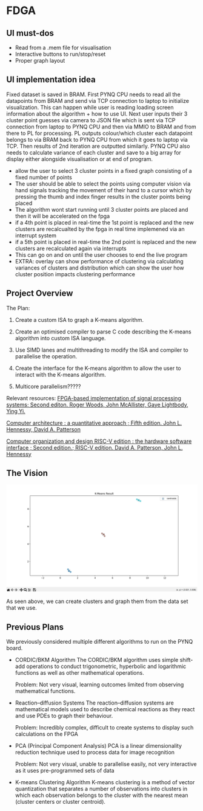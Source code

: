 # FDGA

## UI must-dos
- Read from a .mem file for visualisation
- Interactive buttons to run/stop/reset
- Proper graph layout

## UI implementation idea

Fixed dataset is saved in BRAM. First PYNQ CPU needs to read all the datapoints from BRAM and send via TCP connection to laptop to initialize visualization. This can happen while user is reading loading screen information about the algorithm + how to use UI. Next user inputs their 3 cluster point guesses via camera to JSON file which is sent via TCP connection from laptop to PYNQ CPU and then via MMIO to BRAM and from there to PL for processing. PL outputs colour/which cluster each datapoint belongs to via BRAM back to PYNQ CPU from which it goes to laptop via TCP. Then results of 2nd iteration are outputted similarly. PYNQ CPU also needs to calculate variance of each cluster and save to a big array for display either alongside visualisation or at end of program. 

- allow the user to select 3 cluster points in a fixed graph consisting of a fixed number of points
- The user should be able to select the points using computer vision via hand signals tracking the movement of their hand to a cursor which by pressing the thumb and index finger results in the cluster points being placed
- The algorithm wont start running until 3 cluster points are placed and then it will be accelerated on the fpga
- if a 4th point is placed in real-time the 1st point is replaced and the new clusters are recalcualted by the fpga in real time implemened via an interrupt system
- if a 5th point is placed in real-time the 2nd point is replaced and the new clusters are recalculated again via interrupts
- This can go on and on until the user chooses to end the live program
- EXTRA: overlay can show performance of clustering via calculating variances of clusters and distribution which can show the user how cluster position impacts clustering performance
## Project Overview

The Plan:

1. Create a custom ISA to graph a K-means algorithm.

2. Create an optimised compiler to parse C code describing the K-means algorithm into custom ISA language.

3. Use SIMD lanes and multithreading to modify the ISA and compiler to parallelise the operation.

4. Create the interface for the K-means algorithm to allow the user to interact with the K-means algorithm.

5. Multicore parallelism?????

Relevant resources:
[FPGA-based implementation of signal processing systems; Second editon.
Roger Woods, John McAllister, Gaye Lightbody, Ying Yi.](https://library-search.imperial.ac.uk/discovery/fulldisplay?docid=alma991000933953101591&context=L&vid=44IMP_INST:ICL_VU1&lang=en&search_scope=MyInst_and_CI&adaptor=Local%20Search%20Engine&tab=Everything&query=any,contains,Digital%20Signal%20Processing%20with%20FPGAs)

[Computer architecture : a quantitative approach ; Fifth edition.
John L. Hennessy, David A. Patterson](https://library-search.imperial.ac.uk/discovery/fulldisplay?docid=alma9910112404401591&context=L&vid=44IMP_INST:ICL_VU1&lang=en&search_scope=MyInst_and_CI&adaptor=Local%20Search%20Engine&isFrbr=true&tab=Everything&query=any,contains,computer%20architecture%20john%20hennessy&sortby=date_d&facet=frbrgroupid,include,9015661278415079959&offset=0)

[Computer organization and design RISC-V edition : the hardware software interface ; Second edition.; RISC-V edition.
David A. Patterson, John L. Hennessy](https://library-search.imperial.ac.uk/discovery/fulldisplay?docid=alma991000613172401591&context=L&vid=44IMP_INST:ICL_VU1&lang=en&search_scope=MyInst_and_CI&adaptor=Local%20Search%20Engine&isFrbr=true&tab=Everything&query=any,contains,computer%20architecture%20john%20hennessy&sortby=date_d&facet=frbrgroupid,include,9035044794922040673&offset=0)

## The Vision

![1st iteration of k-means Cluster Diagram](/img/WhatsApp%20Image%202025-05-21%20at%2018.31.02_8aaf1383.jpg)

As seen above, we can create clusters and graph them from the data set that we use.

## Previous Plans

We previously considered multiple different algorithms to run on the PYNQ board.

- CORDIC/BKM Algorithm
    The CORDIC/BKM algorithm uses simple shift-add operations to conduct trigonometric, hyperbolic and logarithmic functions as well as other mathematical operations.

    Problem: Not very visual, learning outcomes limited from observing mathematical functions.

- Reaction–diffusion Systems
    The reaction–diffusion systems are mathematical models used to describe chemical reactions as they react and use PDEs to graph their behaviour.

    Problem: Incredibly complex, difficult to create systems to display such calculations on the FPGA

- PCA (Principal Component Analysis)
    PCA is a linear dimensionality reduction technique used to process data for image recognition

    Problem: Not very visual, unable to parallelise easily, not very interactive as it uses pre-programmed sets of data

- K-means Clustering Algorithm 
    K-means clustering is a method of vector quantization that separates a number of observations into clusters in which each observation belongs to the cluster with the nearest mean (cluster centers or cluster centroid).
